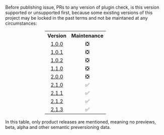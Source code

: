 Before publishing issue, PRs to any version of plugin check, is this version supported or unsupported first, because some existing versions of this project may be locked in the past terms and not be maintaned at any circumstances:

<div align="center">
    <table style="text-align: center; width: 50%;">
      <tr>
        <th style="text-align: center">Version</th>
        <th style="text-align: center">Maintenance</th>
      </tr>
      <tr>
        <td style="text-align: center"><a href="https://github.com/Falcion/UNITADE.md/tree/1.0.0">1.0.0</a></td>
        <td style="text-align: center" align="center">❎</td>
      </tr>
      <tr>
        <td style="text-align: center"><a href="https://github.com/Falcion/UNITADE.md/tree/1.0.1">1.0.1</a></td>
        <td style="text-align: center" align="center">❎</td>
      </tr>
      <tr>
        <td style="text-align: center"><a href="https://github.com/Falcion/UNITADE.md/tree/1.0.2">1.0.2</a></td>
        <td style="text-align: center" align="center">❎</td>
      </tr>
      <tr>
        <td style="text-align: center"><a href="https://github.com/Falcion/UNITADE.md/tree/1.1.0">1.1.0</a></td>
        <td style="text-align: center" align="center">❎</td>
      </tr>
      <tr>
        <td style="text-align: center"><a href="https://github.com/Falcion/UNITADE.md/tree/2.0.0">2.0.0</a></td>
        <td style="text-align: center" align="center">❎</td>
      </tr>
      <tr>
        <td style="text-align: center"><a href="https://github.com/Falcion/UNITADE.md/tree/2.1.0">2.1.0</a></td>
        <td style="text-align: center" align="center">✅</td>
      </tr>
      <tr>
        <td style="text-align: center"><a href="https://github.com/Falcion/UNITADE.md/tree/2.1.1">2.1.1</a></td>
        <td style="text-align: center" align="center">✅</td>
      </tr>
      <tr>
        <td style="text-align: center"><a href="https://github.com/Falcion/UNITADE.md/tree/2.1.2">2.1.2</a></td>
        <td style="text-align: center" align="center">✅</td>
      </tr>
      <tr>
        <td style="text-align: center"><a href="https://github.com/Falcion/UNITADE.md/tree/2.1.3">2.1.3</a></td>
        <td style="text-align: center" align="center">✅</td>
      </tr>
    </table>
</div>

In this table, only product releases are mentioned, meaning no previews, beta, alpha and other semantic preversioning data.
